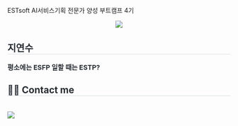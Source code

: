 ESTsoft AI서비스기획 전문가 양성 부트캠프 4기
<div align= "center">
    <img src="https://capsule-render.vercel.app/api?type=rect&color=429c1c&height=120&text=WASSUP4&animation=&fontColor=ffffff&fontSize=60" />
    </div>
    <div style="text-align: left;"> 
    <h2 style="border-bottom: 1px solid #d8dee4; color: #282d33;"> 지연수 </h2>  
    <div style="font-weight: 700; font-size: 15px; text-align: left; color: #282d33;"> 평소에는 ESFP 일할 때는 ESTP? </div> 
    </div>
        <div style="text-align: left;">
    <h2 style="border-bottom: 1px solid #d8dee4; color: #282d33;"> 🧑‍💻 Contact me </h2> <br> 
    <div style="text-align: left;"> <a href=mailto:yeonsu0116@gmail.com> <img src="https://img.shields.io/badge/Gmail-EA4335?style=for-the-badge&logo=Gmail&logoColor=white&link=mailto:yeonsu0116@gmail.com"> </a>
          </div>  <br> 
    <div style="text-align: left;">  </div> 
    </div>
    